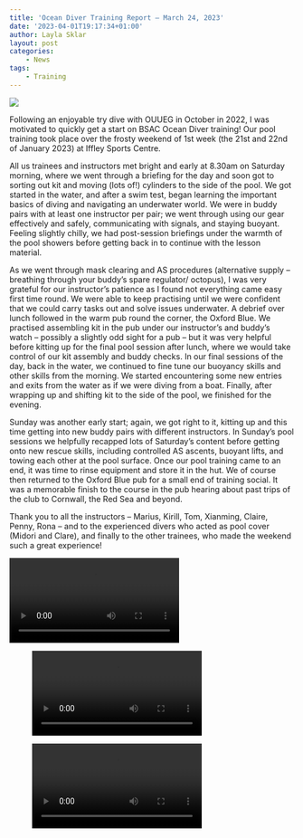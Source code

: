 ```yaml
---
title: 'Ocean Diver Training Report – March 24, 2023'
date: '2023-04-01T19:17:34+01:00'
author: Layla Sklar
layout: post
categories:
    - News
tags:
    - Training
---
```


![](https://ouueg.com/wp-content/uploads/2023/04/Ocean-Diver-training.jpg)

Following an enjoyable try dive with OUUEG in October in 2022, I was motivated to quickly get a start on BSAC Ocean Diver training! Our pool training took place over the frosty weekend of 1st week (the 21st and 22nd of January 2023) at Iffley Sports Centre.

All us trainees and instructors met bright and early at 8.30am on Saturday morning, where we went through a briefing for the day and soon got to sorting out kit and moving (lots of!) cylinders to the side of the pool. We got started in the water, and after a swim test, began learning the important basics of diving and navigating an underwater world. We were in buddy pairs with at least one instructor per pair; we went through using our gear effectively and safely, communicating with signals, and staying buoyant. Feeling slightly chilly, we had post-session briefings under the warmth of the pool showers before getting back in to continue with the lesson material.

As we went through mask clearing and AS procedures (alternative supply – breathing through your buddy’s spare regulator/ octopus), I was very grateful for our instructor’s patience as I found not everything came easy first time round. We were able to keep practising until we were confident that we could carry tasks out and solve issues underwater. A debrief over lunch followed in the warm pub round the corner, the Oxford Blue. We practised assembling kit in the pub under our instructor’s and buddy’s watch – possibly a slightly odd sight for a pub – but it was very helpful before kitting up for the final pool session after lunch, where we would take control of our kit assembly and buddy checks. In our final sessions of the day, back in the water, we continued to fine tune our buoyancy skills and other skills from the morning. We started encountering some new entries and exits from the water as if we were diving from a boat. Finally, after wrapping up and shifting kit to the side of the pool, we finished for the evening.

Sunday was another early start; again, we got right to it, kitting up and this time getting into new buddy pairs with different instructors. In Sunday’s pool sessions we helpfully recapped lots of Saturday’s content before getting onto new rescue skills, including controlled AS ascents, buoyant lifts, and towing each other at the pool surface. Once our pool training came to an end, it was time to rinse equipment and store it in the hut. We of course then returned to the Oxford Blue pub for a small end of training social. It was a memorable finish to the course in the pub hearing about past trips of the club to Cornwall, the Red Sea and beyond.

Thank you to all the instructors – Marius, Kirill, Tom, Xianming, Claire, Penny, Rona – and to the experienced divers who acted as pool cover (Midori and Clare), and finally to the other trainees, who made the weekend such a great experience!

<video controls="" src="blob:https://ouueg.com/e3efbc0c-9c6b-4276-936d-d35fbc508807"></video><figure class="wp-block-video"><video controls="" src="blob:https://ouueg.com/ac7913b4-980a-4857-8f1f-916bebf64f1b"></video></figure><figure class="wp-block-video"><video controls="" src="blob:https://ouueg.com/1407d796-9d54-4a56-8da5-97ccdc6c4c86"></video>
